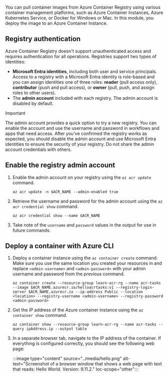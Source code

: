 You can pull container images from Azure Container Registry using various container management platforms, such as Azure Container Instances, Azure Kubernetes Service, or Docker for Windows or Mac. In this module, you deploy the image to an Azure Container Instance.

## Registry authentication

Azure Container Registry doesn't support unauthenticated access and requires authentication for all operations. Registries support two types of identities:

- **Microsoft Entra identities**, including both user and service principals. Access to a registry with a Microsoft Entra identity is role-based and you can assign identities one of three roles: **reader** (pull access only), **contributor** (push and pull access), or **owner** (pull, push, and assign roles to other users).
- The **admin account** included with each registry. The admin account is disabled by default.

> [!IMPORTANT]
> The admin account provides a quick option to try a new registry. You can enable the account and use the username and password in workflows and apps that need access. After you've confirmed the registry works as expected, you should disable the admin account and use Microsoft Entra identities to ensure the security of your registry. Do not share the admin account credentials with others.

## Enable the registry admin account

1. Enable the admin account on your registry using the `az acr update` command.

    ```azurecli-interactive
    az acr update -n $ACR_NAME --admin-enabled true
    ```

2. Retrieve the username and password for the admin account using the `az acr credential show` command.

    ```azurecli
    az acr credential show --name $ACR_NAME
    ```

3. Take note of the `username` and `password` values in the output for use in future commands.

## Deploy a container with Azure CLI

1. Deploy a container instance using the `az container create` command. Make sure you use the same location you created your resources in and replace `<admin-username>` and `<admin-password>` with your admin username and password from the previous command.

    ```azurecli-interactive
    az container create --resource-group learn-acr-rg --name acr-tasks --image $ACR_NAME.azurecr.io/helloacrtasks:v1 --registry-login-server $ACR_NAME.azurecr.io --ip-address Public --location <location> --registry-username <admin-username> --registry-password <admin-password>
    ```

2. Get the IP address of the Azure container instance using the `az container show` command.

    ```azurecli-interactive
    az container show --resource-group learn-acr-rg --name acr-tasks --query ipAddress.ip --output table
    ```

3. In a separate browser tab, navigate to the IP address of the container. If everything is configured correctly, you should see the following web page:

    :::image type="content" source="../media/hello.png" alt-text="Screenshot of a browser window that shows a web page with text that reads: Hello World. Version: 9.11.2." loc-scope="other"::: <!-- no-loc -->

